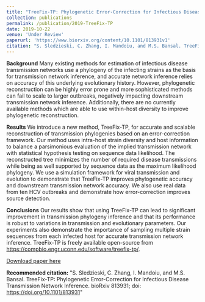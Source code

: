 ```yaml
---
title: "TreeFix-TP: Phylogenetic Error-Correction for Infectious Disease Transmission Network Inference"
collection: publications
permalink: /publication/2019-TreeFix-TP
date: 2019-10-22
venue: 'Under Review'
paperurl: 'https://www.biorxiv.org/content/10.1101/813931v1'
citation: "S. Sledzieski, C. Zhang, I. Mandoiu, and M.S. Bansal. TreeFix-TP: Phylogenetic Error-Correction for Infectious Disease Transmission Network Inference. bioRxiv 813931; doi: https://doi.org/10.1101/813931"
---
```


**Background** 
Many existing methods for estimation of infectious disease transmission networks use a phylogeny of the infecting strains as the basis for transmission network inference, and accurate network inference relies on accuracy of this underlying evolutionary history. However, phylogenetic reconstruction can be highly error prone and more sophisticated methods can fail to scale to larger outbreaks, negatively impacting downstream transmission network inference. Additionally, there are no currently available methods which are able to use within-host diversity to improve phylogenetic reconstruction.

**Results**
 We introduce a new method, TreeFix-TP, for accurate and scalable reconstruction of transmission phylogenies based on an error-correction framework. Our method uses intra-host strain diversity and host information to balance a parsimonious evaluation of the implied transmission network with statistical hypothesis testing on sequence data likelihood. The reconstructed tree minimizes the number of required disease transmissions while being as well supported by sequence data as the maximum likelihood phylogeny. We use a simulation framework for viral transmission and evolution to demonstrate that TreeFix-TP improves phylogenetic accuracy and downstream transmission network accuracy. We also use real data from ten HCV outbreaks and demonstrate how error-correction improves source detection.

**Conclusions**
Our results show that using TreeFix-TP can lead to significant improvement in transmission phylogeny inference and that its performance is robust to variations in transmission and evolutionary parameters. Our experiments also demonstrate the importance of sampling multiple strain sequences from each infected host for accurate transmission network inference. TreeFix-TP is freely available open-source from https://compbio.engr.uconn.edu/software/treefix-tp/.

[Download paper here](https://www.biorxiv.org/content/10.1101/813931v1)

**Recommended citation:** "S. Sledzieski, C. Zhang, I. Mandoiu, and M.S. Bansal. TreeFix-TP: Phylogenetic Error-Correction for Infectious Disease Transmission Network Inference. bioRxiv 813931; doi: https://doi.org/10.1101/813931"